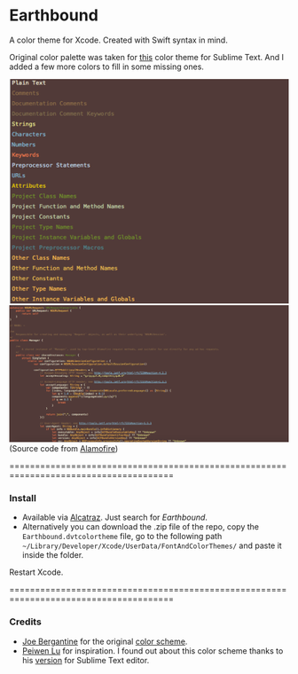 Earthbound
==========

A color theme for Xcode. Created with Swift syntax in mind.

Original color palette was taken for [this](https://github.com/P233/Syntax-highlighting-for-Swift) color theme for Sublime Text. And I added a few more colors to fill in some missing ones.

![](https://raw.githubusercontent.com/Isuru-Nanayakkara/Earthbound/master/example1.png)
![](https://raw.githubusercontent.com/Isuru-Nanayakkara/Earthbound/master/example2.png)
(Source code from [Alamofire](https://github.com/Alamofire/Alamofire))

======================================================================================

### Install

* Available via [Alcatraz](https://github.com/supermarin/Alcatraz). Just search for *Earthbound*.
* Alternatively you can download the .zip file of the repo, copy the `Earthbound.dvtcolortheme` file, go to the following path `~/Library/Developer/Xcode/UserData/FontAndColorThemes/` and paste it inside the folder.

Restart Xcode.

======================================================================================

### Credits

* [Joe Bergantine](https://github.com/jbergantine) for the original [color scheme](http://joebergantine.com/projects/color-schemes/birds-of-paradise/).
* [Peiwen Lu](https://github.com/P233) for inspiration. I found out about this color scheme thanks to his [version](https://github.com/P233/Syntax-highlighting-for-Swift) for Sublime Text editor.
